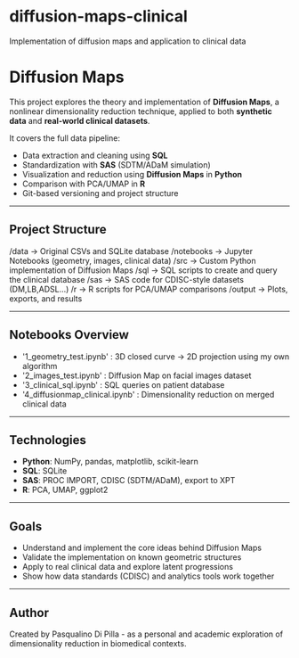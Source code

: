 # diffusion-maps-clinical
Implementation of diffusion maps and application to clinical data

# Diffusion Maps

This project explores the theory and implementation of **Diffusion Maps**, 
a nonlinear dimensionality reduction technique, applied to both 
**synthetic data** and **real-world clinical datasets**.

It covers the full data pipeline:
- Data extraction and cleaning using **SQL**
- Standardization with **SAS** (SDTM/ADaM simulation)
- Visualization and reduction using **Diffusion Maps** in **Python**
- Comparison with PCA/UMAP in **R**
- Git-based versioning and project structure

---

## Project Structure

/data		→ Original CSVs and SQLite database
/notebooks	→ Jupyter Notebooks (geometry, images, clinical data)
/src		→ Custom Python implementation of Diffusion Maps
/sql		→ SQL scripts to create and query the clinical database
/sas		→ SAS code for CDISC-style datasets (DM,LB,ADSL...)
/r		→ R scripts for PCA/UMAP comparisons
/output		→ Plots, exports, and results 

---

## Notebooks Overview

- '1_geometry_test.ipynb' : 3D closed curve → 2D projection using my own 
algorithm
- '2_images_test.ipynb' : Diffusion Map on facial images dataset
- '3_clinical_sql.ipynb' :  SQL queries on patient database
- '4_diffusionmap_clinical.ipynb' : Dimensionality reduction on merged 
clinical data

---

## Technologies

- **Python**: NumPy, pandas, matplotlib, scikit-learn
- **SQL**: SQLite
- **SAS**: PROC IMPORT, CDISC (SDTM/ADaM), export to XPT
- **R**: PCA, UMAP, ggplot2

---

## Goals

- Understand and implement the core ideas behind Diffusion Maps
- Validate the implementation on known geometric structures
- Apply to real clinical data and explore latent progressions
- Show how data standards (CDISC) and analytics tools work together

---

## Author

Created by Pasqualino Di Pilla - as a personal and academic exploration of 
dimensionality reduction in biomedical contexts.

